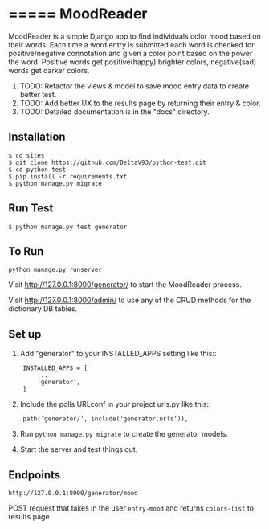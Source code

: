=====
MoodReader
=====

MoodReader is a simple Django app to find individuals color mood based on
their words. Each time a word entry is submitted each word is checked
for positive/negative connotation and given a color point based on the power
the word. Positive words get positive(happy) brighter colors, negative(sad) words get darker colors.

1. TODO: Refactor the views & model to save mood entry data to create better test.
2. TODO: Add better UX to the results page by returning their entry & color.
3. TODO: Detailed documentation is in the "docs" directory.

Installation
-----------

````
$ cd sites
$ git clone https://github.com/DeltaV93/python-test.git
$ cd python-test
$ pip install -r requirements.txt
$ python manage.py migrate
````

Run Test
-----------

````
$ python manage.py test generator
````


To Run 
-----------

````
python manage.py runserver 
````

Visit http://127.0.0.1:8000/generator/ to start the MoodReader process.

Visit http://127.0.0.1:8000/admin/ to use any of the CRUD methods for the dictionary DB tables. 



Set up
-----------

1. Add "generator" to your INSTALLED_APPS setting like this::

````
    INSTALLED_APPS = [
        ...
        'generator',
    ]
````

2. Include the polls URLconf in your project urls.py like this::

````
    path('generator/', include('generator.urls')),
````

3. Run `python manage.py migrate` to create the generator models.

4. Start the server and test things out. 


Endpoints
-----------
````
http://127.0.0.1:8000/generator/mood
````
POST request that takes in the user `entry-mood` and returns `colors-list` to results page  
